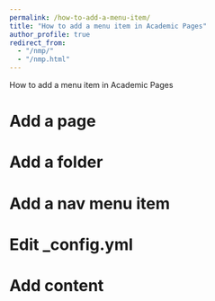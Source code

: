 ```yaml
---
permalink: /how-to-add-a-menu-item/
title: "How to add a menu item in Academic Pages"
author_profile: true
redirect_from: 
  - "/nmp/"
  - "/nmp.html"
---
```


How to add a menu item in Academic Pages

Add a page
======

Add a folder
======

Add a nav menu item
======

Edit _config.yml
======

Add content
======
